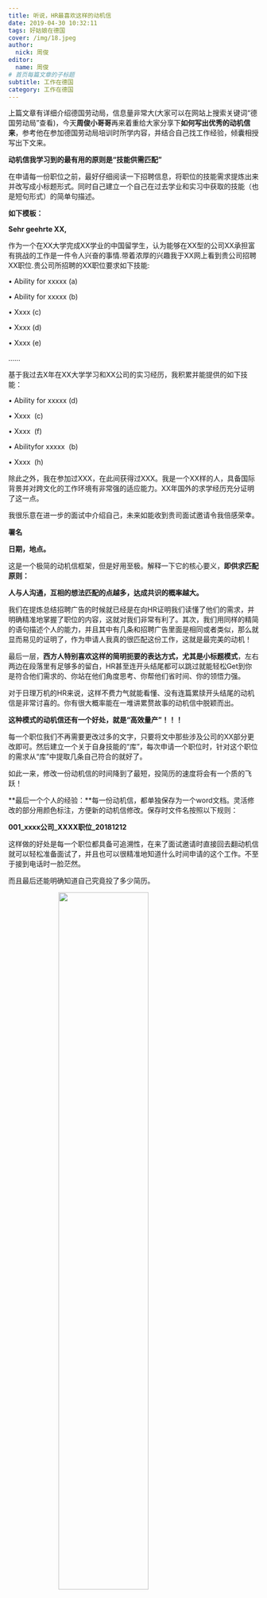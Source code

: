 ```yaml
---
title: 听说，HR最喜欢这样的动机信
date: 2019-04-30 10:32:11
tags: 好姑娘在德国
cover: /img/18.jpeg
author: 
  nick: 周俊
editor:
  name: 周俊
# 首页每篇文章的子标题
subtitle: 工作在德国
category: 工作在德国
---
```


上篇文章有详细介绍德国劳动局，信息量非常大(大家可以在网站上搜索关键词“德国劳动局”查看)，今天**周俊小哥哥**再来着重给大家分享下**如何写出优秀的动机信来**，参考他在参加德国劳动局培训时所学内容，并结合自己找工作经验，倾囊相授写出下文来。


**动机信我学习到的最有用的原则是“技能供需匹配”**

在申请每一份职位之前，最好仔细阅读一下招聘信息，将职位的技能需求提炼出来并改写成小标题形式。同时自己建立一个自己在过去学业和实习中获取的技能（也是短句形式）的简单句描述。

  

**如下模板：**

**Sehr geehrte XX,**

作为一个在XX大学完成XX学业的中国留学生，认为能够在XX型的公司XX承担富有挑战的工作是一件令人兴奋的事情.带着浓厚的兴趣我于XX网上看到贵公司招聘XX职位.贵公司所招聘的XX职位要求如下技能:

  

• Ability for xxxxx (a)

• Ability for xxxxx (b)

• Xxxx (c)

• Xxxx (d)

• Xxxx (e)

……

基于我过去X年在XX大学学习和XX公司的实习经历，我积累并能提供的如下技能：

• Ability for xxxxx (d)

• Xxxx  (c)

• Xxxx  (f)

• Abilityfor xxxxx  (b)

• Xxxx  (h)

除此之外，我在参加过XXX，在此间获得过XXX。我是一个XX样的人，具备国际背景并对跨文化的工作环境有非常强的适应能力。XX年国外的求学经历充分证明了这一点。

我很乐意在进一步的面试中介绍自己，未来如能收到贵司面试邀请令我倍感荣幸。

**署名**

**日期，地点。**

  

  

这是一个极简的动机信框架，但是好用至极。解释一下它的核心要义，**即供求匹配原则：**

  

**人与人沟通，互相的想法匹配的点越多，达成共识的概率越大。**

  

我们在提炼总结招聘广告的时候就已经是在向HR证明我们读懂了他们的需求，并明确精准地掌握了职位的内容，这就对我们非常有利了。其次，我们用同样的精简的语句描述个人的能力，并且其中有几条和招聘广告里面是相同或者类似，那么就显而易见的证明了，作为申请人我真的很匹配这份工作，这就是最完美的动机！
  

最后一层，**西方人特别喜欢这样的简明扼要的表达方式，尤其是小标题模式**，左右两边在段落里有足够多的留白，HR甚至连开头结尾都可以跳过就能轻松Get到你是符合他们需求的、你站在他们角度思考、你帮他们省时间、你的领悟力强。

  

对于日理万机的HR来说，这样不费力气就能看懂、没有连篇累牍开头结尾的动机信是非常讨喜的。你有很大概率能在一堆讲累赘故事的动机信中脱颖而出。

**这种模式的动机信还有一个好处，就是“高效量产”！！！**

每一个职位我们不再需要更改过多的文字，只要将文中那些涉及公司的XX部分更改即可。然后建立一个关于自身技能的“库”，每次申请一个职位时，针对这个职位的需求从“库”中提取几条自己符合的就好了。

如此一来，修改一份动机信的时间降到了最短，投简历的速度将会有一个质的飞跃！

  

**最后一个个人的经验：**每一份动机信，都单独保存为一个word文档。灵活修改的部分用颜色标注，方便新的动机信修改。保存时文件名按照以下规则：

**001\_xxxx公司\_XXXX职位\_20181212**

这样做的好处是每一个职位都具备可追溯性，在来了面试邀请时直接回去翻动机信就可以轻松准备面试了，并且也可以很精准地知道什么时间申请的这个工作。不至于接到电话时一脸茫然。

  

而且最后还能明确知道自己究竟投了多少简历。



<img src="https://mmbiz.qpic.cn/mmbiz_png/rW3MWnUicJ7fZmjOREVnySMFsyPz8uIXIadU2aNnb5OsOXEIfgic6QZZvsY1tBM1XEUs8xEP0qF0MUzzUk2C9OOA/640?wx_fmt=png"  style=" display: block; margin: 0 auto; width: 60%; height: 60%; " />

  

记得我当初找工作时，最头疼的就是写动机信了，每次都一脸茫然，无从下手，当初要是能早认识这位优秀的朋友，我应该会省不少时间和精力吧。有时候方法论还是很好用的，希望你们参考这篇文章也能写出优秀的动机信来！**也欢迎大家将这篇文章分享给身边朋友，好东西大家一起分享，共同进步/探索。**  

  

**PS:** 为了帮助大家更快更有效的找到实习/工作，搜集了5家德企（宝马，BASF，西门子，奥迪，戴姆勒）的300多道面试问题，这些问题都是被面试者自己分享的，照着些面试题准备面试，我相信你一定会offer拿到手软！欢迎大家分享这篇文章到朋友圈长达2小时以上，并截图发到公众号，便可免费领取300多道面试题哦！整理300多道面试题真的耗时耗力，希望我的用心可以帮助到你们。

